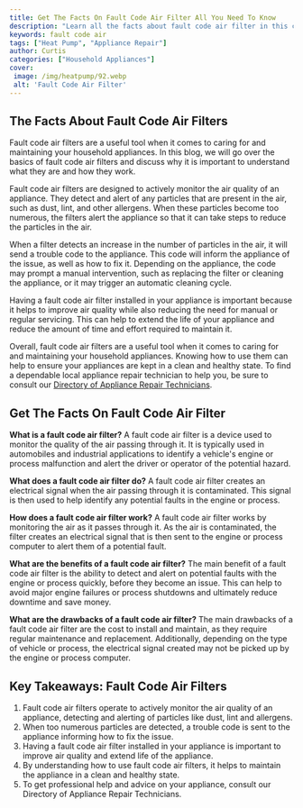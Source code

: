 ```yaml
---
title: Get The Facts On Fault Code Air Filter All You Need To Know
description: "Learn all the facts about fault code air filter in this comprehensive blog post - from understanding it to resolving the issues Get up to speed on everything you need to know today"
keywords: fault code air
tags: ["Heat Pump", "Appliance Repair"]
author: Curtis
categories: ["Household Appliances"]
cover: 
 image: /img/heatpump/92.webp
 alt: 'Fault Code Air Filter'
---
```

## The Facts About Fault Code Air Filters

Fault code air filters are a useful tool when it comes to caring for and maintaining your household appliances. In this blog, we will go over the basics of fault code air filters and discuss why it is important to understand what they are and how they work. 

Fault code air filters are designed to actively monitor the air quality of an appliance. They detect and alert of any particles that are present in the air, such as dust, lint, and other allergens. When these particles become too numerous, the filters alert the appliance so that it can take steps to reduce the particles in the air. 

When a filter detects an increase in the number of particles in the air, it will send a trouble code to the appliance. This code will inform the appliance of the issue, as well as how to fix it. Depending on the appliance, the code may prompt a manual intervention, such as replacing the filter or cleaning the appliance, or it may trigger an automatic cleaning cycle. 

Having a fault code air filter installed in your appliance is important because it helps to improve air quality while also reducing the need for manual or regular servicing. This can help to extend the life of your appliance and reduce the amount of time and effort required to maintain it. 

Overall, fault code air filters are a useful tool when it comes to caring for and maintaining your household appliances. Knowing how to use them can help to ensure your appliances are kept in a clean and healthy state. To find a dependable local appliance repair technician to help you, be sure to consult our [Directory of Appliance Repair Technicians](./pages/appliance-repair-technicians).

## Get The Facts On Fault Code Air Filter 

**What is a fault code air filter?**
A fault code air filter is a device used to monitor the quality of the air passing through it. It is typically used in automobiles and industrial applications to identify a vehicle's engine or process malfunction and alert the driver or operator of the potential hazard.

**What does a fault code air filter do?**
A fault code air filter creates an electrical signal when the air passing through it is contaminated. This signal is then used to help identify any potential faults in the engine or process.

**How does a fault code air filter work?**
A fault code air filter works by monitoring the air as it passes through it. As the air is contaminated, the filter creates an electrical signal that is then sent to the engine or process computer to alert them of a potential fault.

**What are the benefits of a fault code air filter?**
The main benefit of a fault code air filter is the ability to detect and alert on potential faults with the engine or process quickly, before they become an issue. This can help to avoid major engine failures or process shutdowns and ultimately reduce downtime and save money. 

**What are the drawbacks of a fault code air filter?**
The main drawbacks of a fault code air filter are the cost to install and maintain, as they require regular maintenance and replacement. Additionally, depending on the type of vehicle or process, the electrical signal created may not be picked up by the engine or process computer.

## Key Takeaways: Fault Code Air Filters
1. Fault code air filters operate to actively monitor the air quality of an appliance, detecting and alerting of particles like dust, lint and allergens. 
2. When too numerous particles are detected, a trouble code is sent to the appliance informing how to fix the issue.
3. Having a fault code air filter installed in your appliance is important to improve air quality and extend life of the appliance. 
4. By understanding how to use fault code air filters, it helps to maintain the appliance in a clean and healthy state. 
5. To get professional help and advice on your appliance, consult our Directory of Appliance Repair Technicians.
